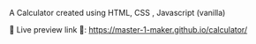 A Calculator created using HTML, CSS , Javascript (vanilla)

📍 Live preview link 📍: https://master-1-maker.github.io/calculator/
